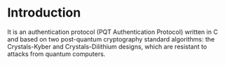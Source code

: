 # Introduction
It is an authentication protocol (PQT Authentication Protocol) written in C and based on two post-quantum cryptography standard algorithms: the Crystals-Kyber and Crystals-Dilithium designs, which are resistant to attacks from quantum computers.

